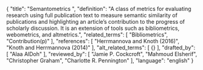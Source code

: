 {
  "title": "Semantometrics ",
  "definition": "A class of metrics for evaluating research using full publication text to measure semantic similarity of publications and highlighting an article’s contribution to the progress of scholarly discussion. It is an extension of tools such as bibliometrics, webometrics, and altmetrics.",
  "related_terms": [
    "Bibliometrics",
    "Contribution(p)"
  ],
  "references": [
    "Herrmannova and Knoth (2016)",
    "Knoth and Herrmannova (2014)"
  ],
  "alt_related_terms": [
    {}
  ],
  "drafted_by": [
    "Alaa AlDoh"
  ],
  "reviewed_by": [
    "Jamie P. Cockcroft",
    "Mahmoud Elsherif",
    "Christopher Graham",
    "Charlotte R. Pennington"
  ],
  "language": "english"
}
